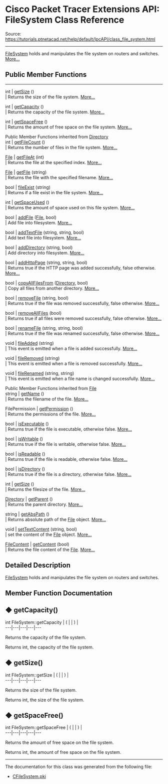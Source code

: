 # Cisco Packet Tracer Extensions API: FileSystem Class Reference

Source: https://tutorials.ptnetacad.net/help/default/IpcAPI/class_file_system.html

---

[FileSystem](class_file_system.html "FileSystem holds and manipulates the file system on routers and switches.") holds and manipulates the file system on routers and switches. [More...](class_file_system.html#details)

##  Public Member Functions  
  
---  
int | [getSize](class_file_system.html#a5545c4c3acf3c682517ca38cb93117e5) ()  
| Returns the size of the file system. [More...](class_file_system.html#a5545c4c3acf3c682517ca38cb93117e5)  
  
int | [getCapacity](class_file_system.html#ae63d4fbac3a9c89d360467f834787180) ()  
| Returns the capacity of the file system. [More...](class_file_system.html#ae63d4fbac3a9c89d360467f834787180)  
  
int | [getSpaceFree](class_file_system.html#a3f4aa79fe07151fa535e49c0592e79f9) ()  
| Returns the amount of free space on the file system. [More...](class_file_system.html#a3f4aa79fe07151fa535e49c0592e79f9)  
  
Public Member Functions inherited from [Directory](class_directory.html)  
int | [getFileCount](class_directory.html#a69d1e9dc908f00613ac15a24ff198c00) ()  
| Returns the number of files in the file system. [More...](class_directory.html#a69d1e9dc908f00613ac15a24ff198c00)  
  
[File](class_file.html) | [getFileAt](class_directory.html#a19205708e139d5838161c4d4f7fbcbdc) (int)  
| Returns the file at the specified index. [More...](class_directory.html#a19205708e139d5838161c4d4f7fbcbdc)  
  
[File](class_file.html) | [getFile](class_directory.html#ac67ba1ba8f4e083b725f6149ceb4e350) (string)  
| Returns the file with the specified filename. [More...](class_directory.html#ac67ba1ba8f4e083b725f6149ceb4e350)  
  
bool | [fileExist](class_directory.html#aaf3027d40c409675160e4708f7ee3cfc) (string)  
| Returns if a file exist in the file system. [More...](class_directory.html#aaf3027d40c409675160e4708f7ee3cfc)  
  
int | [getSpaceUsed](class_directory.html#a00c9dcc5569a6d732e1d11e802eef1fb) ()  
| Returns the amount of space used on this file system. [More...](class_directory.html#a00c9dcc5569a6d732e1d11e802eef1fb)  
  
bool | [addFile](class_directory.html#a28c7ad249aff4e10c27098b18e59006d) ([File](class_file.html), bool)  
| Add file into filesystem. [More...](class_directory.html#a28c7ad249aff4e10c27098b18e59006d)  
  
bool | [addTextFile](class_directory.html#a15a8a05472a573a173cc10847d6f9ac0) (string, string, bool)  
| Add text file into filesystem. [More...](class_directory.html#a15a8a05472a573a173cc10847d6f9ac0)  
  
bool | [addDirectory](class_directory.html#a0269eed6c0cd2255c99016e06f469410) (string, bool)  
| Add directory into filesystem. [More...](class_directory.html#a0269eed6c0cd2255c99016e06f469410)  
  
bool | [addHttpPage](class_directory.html#aaf3bc455cc5ccc9d7db96895d310fa83) (string, string, bool)  
| Returns true if the HTTP page was added successfully, false otherwise. [More...](class_directory.html#aaf3bc455cc5ccc9d7db96895d310fa83)  
  
bool | [copyAllFilesFrom](class_directory.html#a154703bdd6a421b99b5618b213b9bcd3) ([Directory](class_directory.html), bool)  
| Copy all files from another directory. [More...](class_directory.html#a154703bdd6a421b99b5618b213b9bcd3)  
  
bool | [removeFile](class_directory.html#ab5cf549b36299369073cab06a9308849) (string, bool)  
| Returns true if the file was removed successfully, false otherwise. [More...](class_directory.html#ab5cf549b36299369073cab06a9308849)  
  
bool | [removeAllFiles](class_directory.html#aeeaa8c43d117ec9f2b8877718afa5d2d) (bool)  
| Returns true if all files were removed successfully, false otherwise. [More...](class_directory.html#aeeaa8c43d117ec9f2b8877718afa5d2d)  
  
bool | [renameFile](class_directory.html#ac2776588eec5dc965a0205c169e3679d) (string, string, bool)  
| Returns true if the file was renamed successfully, false otherwise. [More...](class_directory.html#ac2776588eec5dc965a0205c169e3679d)  
  
void | [fileAdded](class_directory.html#af70f3f3cf7317cebeb1100ab4484e4fa) (string)  
| This event is emitted when a file is added successfully. [More...](class_directory.html#af70f3f3cf7317cebeb1100ab4484e4fa)  
  
void | [fileRemoved](class_directory.html#a33396bb64403ef67913ab0bd19fd977f) (string)  
| This event is emitted when a file is removed successfully. [More...](class_directory.html#a33396bb64403ef67913ab0bd19fd977f)  
  
void | [fileRenamed](class_directory.html#ad8d37c969d31211856c5f538a852f2bb) (string, string)  
| This event is emitted when a file name is changed successfully. [More...](class_directory.html#ad8d37c969d31211856c5f538a852f2bb)  
  
Public Member Functions inherited from [File](class_file.html)  
string | [getName](class_file.html#ae0d38bf3e2612ff3dcd583b4e4b86e80) ()  
| Returns the filename of the file. [More...](class_file.html#ae0d38bf3e2612ff3dcd583b4e4b86e80)  
  
FilePermission | [getPermission](class_file.html#a925037cf47fe20a76b134d1a7f2d40fe) ()  
| Returns the permissions of the file. [More...](class_file.html#a925037cf47fe20a76b134d1a7f2d40fe)  
  
bool | [isExecutable](class_file.html#ad40730bf9b38daf93f4b2b2030a46fe7) ()  
| Returns true if the file is executable, otherwise false. [More...](class_file.html#ad40730bf9b38daf93f4b2b2030a46fe7)  
  
bool | [isWritable](class_file.html#acf94b5b77c302041486f6a08660f515e) ()  
| Returns true if the file is writable, otherwise false. [More...](class_file.html#acf94b5b77c302041486f6a08660f515e)  
  
bool | [isReadable](class_file.html#a9452a31550ced93a24cb3981ef7442cc) ()  
| Returns true if the file is readable, otherwise false. [More...](class_file.html#a9452a31550ced93a24cb3981ef7442cc)  
  
bool | [isDirectory](class_file.html#a6ba5bdb943363cda56649238ccb18c27) ()  
| Returns true if the file is a directory, otherwise false. [More...](class_file.html#a6ba5bdb943363cda56649238ccb18c27)  
  
int | [getSize](class_file.html#a66119cf01fcaf7001b7ad2df487a7d7c) ()  
| Returns the filesize of the file. [More...](class_file.html#a66119cf01fcaf7001b7ad2df487a7d7c)  
  
[Directory](class_directory.html) | [getParent](class_file.html#a1b8577157ac53025b63674541952cb8a) ()  
| Returns the parent directory. [More...](class_file.html#a1b8577157ac53025b63674541952cb8a)  
  
string | [getAbsPath](class_file.html#ac5c87d0b0ed06a9040b07da28d671fa0) ()  
| Returns absolute path of the [File](class_file.html "File holds and manipulates files on file systems.") object. [More...](class_file.html#ac5c87d0b0ed06a9040b07da28d671fa0)  
  
void | [setTextContent](class_file.html#a257b51e8dbfcadc2f133e245daa0638c) (string, bool)  
| set the content of the [File](class_file.html "File holds and manipulates files on file systems.") object. [More...](class_file.html#a257b51e8dbfcadc2f133e245daa0638c)  
  
[FileContent](struct_file_content.html) | [getContent](class_file.html#a89f093fd362e459615c9d0895476d3c3) (bool)  
| Returns the file content of the [File](class_file.html "File holds and manipulates files on file systems."). [More...](class_file.html#a89f093fd362e459615c9d0895476d3c3)  
  
  
## Detailed Description

[FileSystem](class_file_system.html "FileSystem holds and manipulates the file system on routers and switches.") holds and manipulates the file system on routers and switches. 

## Member Function Documentation

## ◆ getCapacity()

int FileSystem::getCapacity  | ( | | ) |   
---|---|---|---|---  
  
Returns the capacity of the file system. 

Returns
    int, the capacity of the file system. 

## ◆ getSize()

int FileSystem::getSize  | ( | | ) |   
---|---|---|---|---  
  
Returns the size of the file system. 

Returns
    int, the size of the file system. 

## ◆ getSpaceFree()

int FileSystem::getSpaceFree  | ( | | ) |   
---|---|---|---|---  
  
Returns the amount of free space on the file system. 

Returns
    int, the amount of free space on the file system. 

* * *

The documentation for this class was generated from the following file:

  * [CFileSystem.pki](_c_file_system_8pki.html)


